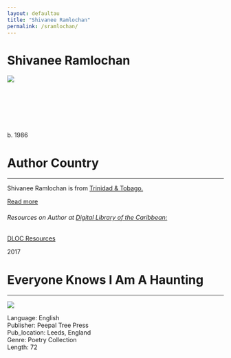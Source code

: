 ```yaml
---
layout: defaultau
title: "Shivanee Ramlochan"
permalink: /sramlochan/
---
```

<!-- partial:index.partial.html -->
<div class="content">
     <h1>Shivanee Ramlochan</h1>
    <div class="quote">
        <div><img src="https://www.forwardartsfoundation.org/wp-content/uploads/2020/09/FegSLp_g-2-scaled-e1599128359179.jpeg" class="logo"></div>
    </div>
    <div class="timeline">
        <div style="padding-bottom:100px;"></div>
        <div class="block">
             <div class="date right"><p class="right">b. 1986</p></div>
            <div class="dot"></div>
            <div class="left first">
            <div class="author_country">
                <h1>Author Country</h1><hr>
          <div class="aclocation">  <p>Shivanee Ramlochan is from <a href="{{ site.baseurl }}/3">Trinidad & Tobago.</a></p></div>
              <div class="acreadmore">  <a href="https://ca.wikipedia.org/wiki/Shivanee_Ramlochan" target="_blank">Read more</a></div>
<div class="aclocation">  <h6>Resources on Author at <a href="https://dloc.com" target="_blank">Digital Library of the Caribbean:</a></h6></div>
              <div class="dlocresources"><a href="{{ site.baseurl }}/sramlochan_dloc" target="_blank">DLOC Resources</a></div>
            </div>
            </div>
   <div class="block">
            <div class="date left"><p class="left">2017</p></div>
            <div class="dot"></div>
            <div class="right hide">
                <h1>Everyone Knows I Am A Haunting</h1><hr>
                <p><img src="https://www.peepaltreepress.com/sites/default/files/styles/book_cover_large/public/Everyone%20Knows%20I%20Am%20a%20Haunting%20Cover.jpg?itok=QPrBJlLq"></p>
                <p>
                Language: English<br/>
                Publisher: Peepal Tree Press<br/>
                Pub_location: Leeds, England<br/>
                Genre: Poetry Collection<br/>
                Length: 72<br/>                   </p>
            </div>
        </div>
  <!-- partial -->
<script src='https://cdnjs.cloudflare.com/ajax/libs/jquery/3.1.1/jquery.min.js'></script><script  src="{{ site.baseurl }}/assets/js/authorscript.js"></script>